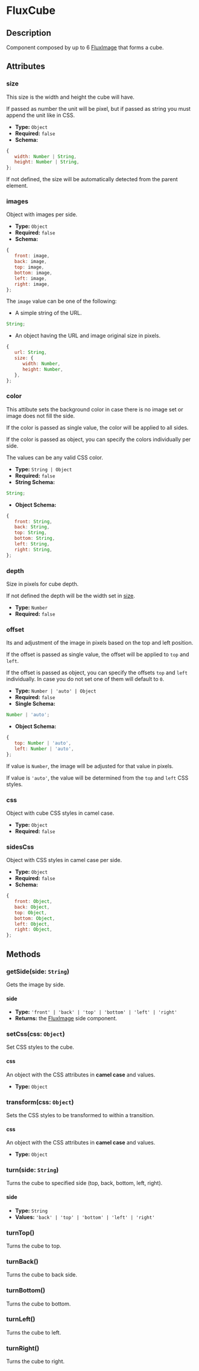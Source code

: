 ---
---

# FluxCube

## Description

Component composed by up to 6 [FluxImage](flux-image) that forms a cube.

## Attributes

### size

This size is the width and height the cube will have.

If passed as number the unit will be pixel, but if passed as string you must append the unit like in CSS.

- **Type:** `Object`
- **Required:** `false`
- **Schema:**
``` js
{
   width: Number | String,
   height: Number | String,
};
```

If not defined, the size will be automatically detected from the parent element.

### images

Object with images per side.

- **Type:** `Object`
- **Required:** `false`
- **Schema:**
``` js
{
   front: image,
   back: image,
   top: image,
   bottom: image,
   left: image,
   right: image,
};
```

The `image` value can be one of the following:

* A simple string of the URL.

``` js
String;
```

* An object having the URL and image original size in pixels.

``` js
{
   url: String,
   size: {
      width: Number,
      height: Number,
   },
};
```

### color

This attibute sets the background color in case there is no image set or image does not fill the side.

If the color is passed as single value, the color will be applied to all sides.

If the color is passed as object, you can specify the colors individually per side.

The values can be any valid CSS color.

- **Type:** `String | Object`
- **Required:** `false`
- **String Schema:**
``` js
String;
```
- **Object Schema:**
``` js
{
   front: String,
   back: String,
   top: String,
   bottom: String,
   left: String,
   right: String,
};
```

### depth

Size in pixels for cube depth.

If not defined the depth will be the width set in [size](#size).

- **Type:** `Number`
- **Required:** `false`

### offset

Its and adjustment of the image in pixels based on the top and left position.

If the offset is passed as single value, the offset will be applied to `top` and `left`.

If the offset is passed as object, you can specify the offsets `top` and `left` individually. In case you do not set one of them will default to `0`.

- **Type:** `Number | 'auto' | Object`
- **Required:** `false`
- **Single Schema:**
``` js
Number | 'auto';
```
- **Object Schema:**
``` js
{
   top: Number | 'auto',
   left: Number | 'auto',
};
```

If value is `Number`, the image will be adjusted for that value in pixels.

If value is `'auto'`, the value will be determined from the `top` and `left` CSS styles.

### css

Object with cube CSS styles in camel case.

- **Type:** `Object`
- **Required:** `false`

### sidesCss

Object with CSS styles in camel case per side.

- **Type:** `Object`
- **Required:** `false`
- **Schema:**
``` js
{
   front: Object,
   back: Object,
   top: Object,
   bottom: Object,
   left: Object,
   right: Object,
};
```

## Methods

### getSide(side: `String`)

Gets the image by side.

#### side

* **Type:** `'front' | 'back' | 'top' | 'bottom' | 'left' | 'right'`
* **Returns:** the [FluxImage](flux-image) side component.

### setCss(css: `Object`)

Set CSS styles to the cube.

#### css

An object with the CSS attributes in **camel case** and values.

* **Type:** `Object`

### transform(css: `Object`)

Sets the CSS styles to be transformed to within a transition.

#### css

An object with the CSS attributes in **camel case** and values.

* **Type:** `Object`

### turn(side: `String`)

Turns the cube to specified side (top, back, bottom, left, right).

#### side

* **Type:** `String`
* **Values:** `'back' | 'top' | 'bottom' | 'left' | 'right'`

### turnTop()

Turns the cube to top.

### turnBack()

Turns the cube to back side.

### turnBottom()

Turns the cube to bottom.

### turnLeft()

Turns the cube to left.

### turnRight()

Turns the cube to right.
